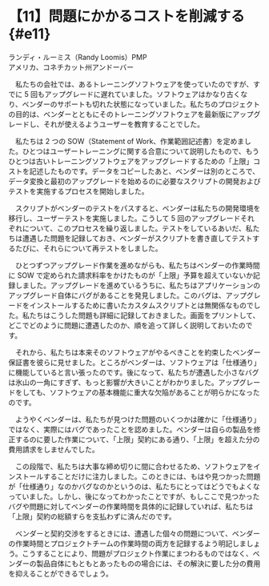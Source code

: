 # 【11】問題にかかるコストを削減する{#e11}

<div class="author">ランディ・ルーミス（Randy Loomis）<span class="author_title">PMP</span></div>
<div class="author_address">アメリカ、コネチカット州アンドーバー</div>

　私たちの会社では、あるトレーニングソフトウェアを使っていたのですが、すでに 5 回もアップグレードに遅れていました。ソフトウェアはかなり古くなり、ベンダーのサポートも切れた状態になっていました。私たちのプロジェクトの目的は、ベンダーとともにそのトレーニングソフトウェアを最新版にアップグレードし、それが使えるようユーザーを教育することでした。

　私たちは 2 つの SOW（Statement of Work、作業範囲記述書）を定めました。ひとつはユーザートレーニングに関する合意について説明したもので、もうひとつは古いトレーニングソフトウェアをアップグレードするための「上限」コストを記述したものです。データをコピーしたあと、ベンダーは別のところで、データ変換と最初のアップグレードを始めるのに必要なスクリプトの開発およびテストを実施するプロセスを開始しました。

　スクリプトがベンダーのテストをパスすると、ベンダーは私たちの開発環境を移行し、ユーザーテストを実施しました。こうして 5 回のアップグレードそれぞれについて、このプロセスを繰り返しました。テストをしているあいだ、私たちは遭遇した問題を記録しておき、ベンダーがスクリプトを書き直してテストするたびに、それらについて再テストをしました。

　ひとつずつアップグレード作業を進めながらも、私たちはベンダーの作業時間に SOW で定められた請求料率をかけたものが「上限」予算を超えていないか記録しました。アップグレードを進めているうちに、私たちはアプリケーションのアップグレード自体にバグがあることを発見しました。このバグは、アップグレードをインストールするために書いたカスタムスクリプトとは無関係なものでした。私たちはこうした問題も詳細に記録しておきました。画面をプリントして、どこでどのように問題に遭遇したのか、順を追って詳しく説明しておいたのです。

　それから、私たちは本来そのソフトウェアがやるべきことを約束したベンダー保証書を彼らに見せました。ところがベンダーは、ソフトウェアは「仕様通り」に機能していると言い張ったのです。後になって、私たちが遭遇した小さなバグは氷山の一角にすぎず、もっと影響が大きいことがわかりました。アップグレードをしても、ソフトウェアの基本機能に重大な欠陥があることが明らかになったのです。

　ようやくベンダーは、私たちが見つけた問題のいくつかは確かに「仕様通り」ではなく、実際にはバグであったことを認めました。ベンダーは自らの製品を修正するのに要した作業について、「上限」契約にある通り、「上限」を超えた分の費用請求をしませんでした。

　この段階で、私たちは大事な締め切りに間に合わせるため、ソフトウェアをインストールすることだけに注力しました。このときには、もはや見つかった問題が「仕様通り」なのかバグなのかというのは、私たちにとってはどうでもよくなっていました。しかし、後になってわかったことですが、もしここで見つかったバグや問題に対してベンダーの作業時間を具体的に記録していれば、私たちは「上限」契約の総額すらを支払わずに済んだのです。

　ベンダーと契約交渉をするときには、遭遇した個々の問題について、ベンダーの作業時間とプロジェクトチームの作業時間の両方を記録するよう明記しましょう。こうすることにより、問題がプロジェクト作業にまつわるものではなく、ベンダーの製品自体にもともとあったものの場合には、その解決に要した分の費用を抑えることができるでしょう。
